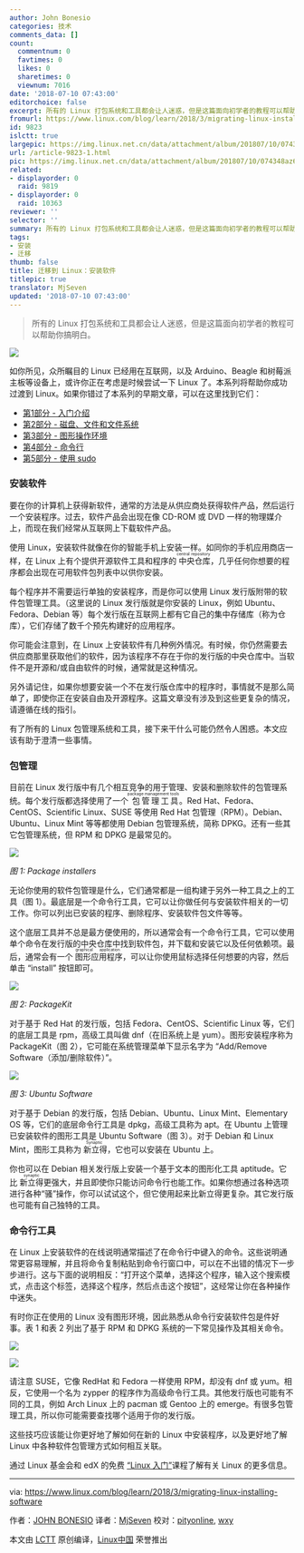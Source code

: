 ```yaml
---
author: John Bonesio
categories: 技术
comments_data: []
count:
  commentnum: 0
  favtimes: 0
  likes: 0
  sharetimes: 0
  viewnum: 7016
date: '2018-07-10 07:43:00'
editorchoice: false
excerpt: 所有的 Linux 打包系统和工具都会让人迷惑，但是这篇面向初学者的教程可以帮助你搞明白。
fromurl: https://www.linux.com/blog/learn/2018/3/migrating-linux-installing-software
id: 9823
islctt: true
largepic: https://img.linux.net.cn/data/attachment/album/201807/10/074348az6w8n990m0r9vfv.jpg
url: /article-9823-1.html
pic: https://img.linux.net.cn/data/attachment/album/201807/10/074348az6w8n990m0r9vfv.jpg.thumb.jpg
related:
- displayorder: 0
  raid: 9819
- displayorder: 0
  raid: 10363
reviewer: ''
selector: ''
summary: 所有的 Linux 打包系统和工具都会让人迷惑，但是这篇面向初学者的教程可以帮助你搞明白。
tags:
- 安装
- 迁移
thumb: false
title: 迁移到 Linux：安装软件
titlepic: true
translator: MjSeven
updated: '2018-07-10 07:43:00'
---
```



> 
> 所有的 Linux 打包系统和工具都会让人迷惑，但是这篇面向初学者的教程可以帮助你搞明白。
> 
> 
> 


![](/data/attachment/album/201807/10/074348az6w8n990m0r9vfv.jpg)


如你所见，众所瞩目的 Linux 已经用在互联网，以及 Arduino、Beagle 和树莓派主板等设备上，或许你正在考虑是时候尝试一下 Linux 了。本系列将帮助你成功过渡到 Linux。如果你错过了本系列的早期文章，可以在这里找到它们：


* [第1部分 - 入门介绍](/article-9212-1.html)
* [第2部分 - 磁盘、文件和文件系统](/article-9213-1.html)
* [第3部分 - 图形操作环境](/article-9293-1.html)
* [第4部分 - 命令行](/article-9565-1.html)
* [第5部分 - 使用 sudo](/article-9819-1.html)


### 安装软件


要在你的计算机上获得新软件，通常的方法是从供应商处获得软件产品，然后运行一个安装程序。过去，软件产品会出现在像 CD-ROM 或 DVD 一样的物理媒介上，而现在我们经常从互联网上下载软件产品。


使用 Linux，安装软件就像在你的智能手机上安装一样。如同你的手机应用商店一样，在 Linux 上有个提供开源软件工具和程序的<ruby> 中央仓库 <rt>  central repository </rt></ruby>，几乎任何你想要的程序都会出现在可用软件包列表中以供你安装。


每个程序并不需要运行单独的安装程序，而是你可以使用 Linux 发行版附带的软件包管理工具。（这里说的 Linux 发行版就是你安装的 Linux，例如 Ubuntu、Fedora、Debian 等）每个发行版在互联网上都有它自己的集中存储库（称为仓库），它们存储了数千个预先构建好的应用程序。


你可能会注意到，在 Linux 上安装软件有几种例外情况。有时候，你仍然需要去供应商那里获取他们的软件，因为该程序不存在于你的发行版的中央仓库中。当软件不是开源和/或自由软件的时候，通常就是这种情况。


另外请记住，如果你想要安装一个不在发行版仓库中的程序时，事情就不是那么简单了，即使你正在安装自由及开源程序。这篇文章没有涉及到这些更复杂的情况，请遵循在线的指引。


有了所有的 Linux 包管理系统和工具，接下来干什么可能仍然令人困惑。本文应该有助于澄清一些事情。


### 包管理


目前在 Linux 发行版中有几个相互竞争的用于管理、安装和删除软件的包管理系统。每个发行版都选择使用了一个<ruby> 包管理工具 <rt>  package management tools </rt> <rt> </rt></ruby>。Red Hat、Fedora、CentOS、Scientific Linux、SUSE 等使用 Red Hat 包管理（RPM）。Debian、Ubuntu、Linux Mint 等等都使用 Debian 包管理系统，简称 DPKG。还有一些其它包管理系统，但 RPM 和 DPKG 是最常见的。


![](/data/attachment/album/201807/10/074349h8z4m8vbjwjjvf1t.png)


*图 1: Package installers*


无论你使用的软件包管理是什么，它们通常都是一组构建于另外一种工具之上的工具（图 1）。最底层是一个命令行工具，它可以让你做任何与安装软件相关的一切工作。你可以列出已安装的程序、删除程序、安装软件包文件等等。


这个底层工具并不总是最方便使用的，所以通常会有一个命令行工具，它可以使用单个命令在发行版的中央仓库中找到软件包，并下载和安装它以及任何依赖项。最后，通常会有一个<ruby> 图形应用程序 <rt>  graphical application </rt> <rt> </rt></ruby>，可以让你使用鼠标选择任何想要的内容，然后单击 “install” 按钮即可。


![](/data/attachment/album/201807/10/074350jt5layn6y5tr5d85.png)


*图 2: PackageKit*


对于基于 Red Hat 的发行版，包括 Fedora、CentOS、Scientific Linux 等，它们的底层工具是 rpm，高级工具叫做 dnf（在旧系统上是 yum）。图形安装程序称为 PackageKit（图 2），它可能在系统管理菜单下显示名字为 “Add/Remove Software（添加/删除软件）”。


![](/data/attachment/album/201807/10/074350rzfpjljwc4hmmogc.png)


*图 3: Ubuntu Software*


对于基于 Debian 的发行版，包括 Debian、Ubuntu、Linux Mint、Elementary OS 等，它们的底层命令行工具是 dpkg，高级工具称为 apt。在 Ubuntu 上管理已安装软件的图形工具是 Ubuntu Software（图 3）。对于 Debian 和 Linux Mint，图形工具称为<ruby> 新立得 <rt>  Synaptic </rt></ruby>，它也可以安装在 Ubuntu 上。


你也可以在 Debian 相关发行版上安装一个基于文本的图形化工具 aptitude。它比 <ruby> 新立得 <rt>  synaptic </rt></ruby>更强大，并且即使你只能访问命令行也能工作。如果你想通过各种选项进行各种“骚”操作，你可以试试这个，但它使用起来比新立得更复杂。其它发行版也可能有自己独特的工具。


### 命令行工具


在 Linux 上安装软件的在线说明通常描述了在命令行中键入的命令。这些说明通常更容易理解，并且将命令复制粘贴到命令行窗口中，可以在不出错的情况下一步步进行。这与下面的说明相反：“打开这个菜单，选择这个程序，输入这个搜索模式，点击这个标签，选择这个程序，然后点击这个按钮”，这经常让你在各种操作中迷失。


有时你正在使用的 Linux 没有图形环境，因此熟悉从命令行安装软件包是件好事。表 1 和表 2 列出了基于 RPM 和 DPKG 系统的一下常见操作及其相关命令。


![](/data/attachment/album/201807/10/074350vktazttszjgiyott.png)


![](/data/attachment/album/201807/10/074351a5gbmi1ngm5mob5y.png)


请注意 SUSE，它像 RedHat 和 Fedora 一样使用 RPM，却没有 dnf 或 yum。相反，它使用一个名为 zypper 的程序作为高级命令行工具。其他发行版也可能有不同的工具，例如 Arch Linux 上的 pacman 或 Gentoo 上的 emerge。有很多包管理工具，所以你可能需要查找哪个适用于你的发行版。


这些技巧应该能让你更好地了解如何在新的 Linux 中安装程序，以及更好地了解 Linux 中各种软件包管理方式如何相互关联。


通过 Linux 基金会和 edX 的免费 [“Linux 入门”](https://training.linuxfoundation.org/linux-courses/system-administration-training/introduction-to-linux)课程了解有关 Linux 的更多信息。




---


via: <https://www.linux.com/blog/learn/2018/3/migrating-linux-installing-software>


作者：[JOHN BONESIO](https://www.linux.com/users/johnbonesio) 译者：[MjSeven](https://github.com/MjSeven) 校对：[pityonline](https://github.com/pityonline), [wxy](https://github.com/wxy)


本文由 [LCTT](https://github.com/LCTT/TranslateProject) 原创编译，[Linux中国](https://linux.cn/) 荣誉推出